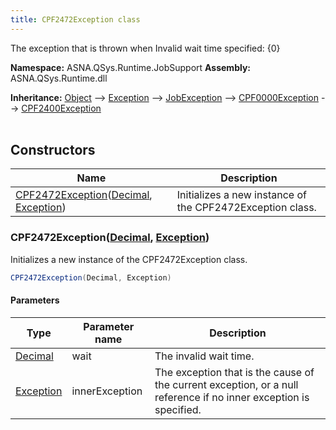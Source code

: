 ```yaml
---
title: CPF2472Exception class
---
```


The exception that is thrown when Invalid wait time specified: {0}

**Namespace:** ASNA.QSys.Runtime.JobSupport
**Assembly:** ASNA.QSys.Runtime.dll

**Inheritance:** [Object](https://docs.microsoft.com/en-us/dotnet/api/system.object) --> [Exception](https://docs.microsoft.com/en-us/dotnet/api/system.exception) --> [JobException](/reference/runtime/qsys-runtime-job-support/job-exception.html) --> [CPF0000Exception](/reference/runtime/qsys-runtime-job-support/cpf-exceptions/cpf0000-exception.html) --> [CPF2400Exception](/reference/runtime/qsys-runtime-job-support/cpf-exceptions/cpf2400-exception.html)
<br>
<br>

## Constructors

| Name | Description |
| --- | --- |
| [CPF2472Exception](#cpf2472exceptiondecimal-exception)([Decimal](https://docs.microsoft.com/en-us/dotnet/api/system.decimal), [Exception](https://docs.microsoft.com/en-us/dotnet/api/system.exception)) | Initializes a new instance of the CPF2472Exception class.

### CPF2472Exception([Decimal](https://docs.microsoft.com/en-us/dotnet/api/system.decimal), [Exception](https://docs.microsoft.com/en-us/dotnet/api/system.exception))

Initializes a new instance of the CPF2472Exception class.

```cs
CPF2472Exception(Decimal, Exception)
```

#### Parameters

| Type | Parameter name | Description
| --- | --- | ---
| [Decimal](https://docs.microsoft.com/en-us/dotnet/api/system.decimal) | wait | The invalid wait time.
| [Exception](https://docs.microsoft.com/en-us/dotnet/api/system.exception) | innerException | The exception that is the cause of the current exception, or a null reference if no inner exception is specified.
